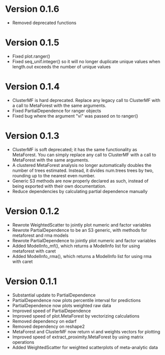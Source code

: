 # Version 0.1.6

* Removed deprecated functions

# Version 0.1.5

* Fixed plot.ranger()
* Fixed seq_unif.integer() so it will no longer duplicate unique values when
  length.out exceeds the number of unique values

# Version 0.1.4

* ClusterMF is hard deprecated. Replace any legacy call to ClusterMF with a call
  to MetaForest with the same arguments.
* Fixed PartialDependence for ranger objects
* Fixed bug where the argument "vi" was passed on to ranger()

# Version 0.1.3

* ClusterMF is soft deprecated; it has the same functionality as 
  MetaForest. You can simply replace any call to ClusterMF with a call to
  MetaForest with the same arguments.
* A clustered MetaForest analysis no longer automatically doubles the number of
  trees estimated. Instead, it divides num.trees trees by two, rounding up to 
  the nearest even number.
* Generic S3 methods are now properly declared as such, instead of being 
  exported with their own documentation.
* Reduce dependencies by calculating partial dependence manually

# Version 0.1.2

* Rewrote WeightedScatter to jointly plot numeric and factor variables
* Rewrote PartialDependence to be an S3 generic, with methods for metaforest and
  rma models
* Rewrote PartialDependence to jointly plot numeric and factor variables
* Added ModelInfo_mf(), which returns a ModelInfo list for using metaforest with
  caret
* Added ModelInfo_rma(), which returns a ModelInfo list for using rma with caret

# Version 0.1.1

* Substantial update to PartialDependence
* PartialDependence now plots percentile interval for predictions
* PartialDependence now plots weighted raw data
* Improved speed of PartialDependence
* Improved speed of plot.MetaForest by vectorizing calculations
* Removed dependency on edarf
* Removed dependency on reshape2
* MetaForest and ClusterMF now return vi and weights vectors for plotting
* Improved speed of extract_proximity.MetaForest by using matrix operations
* Added WeightedScatter for weighted scatterplots of meta-analytic data
